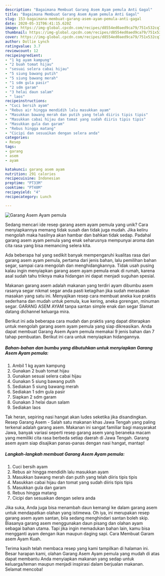 ```yaml
---
description: "Bagaimana Membuat Garang Asem Ayam pemula Anti Gagal"
title: "Bagaimana Membuat Garang Asem Ayam pemula Anti Gagal"
slug: 153-bagaimana-membuat-garang-asem-ayam-pemula-anti-gagal
date: 2020-05-31T06:41:15.620Z
image: https://img-global.cpcdn.com/recipes/d8554ed0aed9ca79/751x532cq70/garang-asem-ayam-pemula-foto-resep-utama.jpg
thumbnail: https://img-global.cpcdn.com/recipes/d8554ed0aed9ca79/751x532cq70/garang-asem-ayam-pemula-foto-resep-utama.jpg
cover: https://img-global.cpcdn.com/recipes/d8554ed0aed9ca79/751x532cq70/garang-asem-ayam-pemula-foto-resep-utama.jpg
author: Dollie Lynch
ratingvalue: 3.7
reviewcount: 12
recipeingredient:
- "1 kg ayam kampung"
- "2 buah tomat hijau"
- "sesuai selera cabai hijau"
- "5 siung bawang putih"
- "5 siung bawang merah"
- "1 sdm gula pasir"
- "2 sdm garam"
- "3 helai daun salam"
- " laos"
recipeinstructions:
- "Cuci bersih ayam"
- "Rebus air hingga mendidih lalu masukkan ayam"
- "Masukkan bawang merah dan putih yang telah diiris tipis tipis"
- "Masukkan cabai hijau dan tomat yang sudah diiris tipis tipis"
- "Masukkan gula dan garam"
- "Rebus hingga matang"
- "Cicipi dan sesuaikan dengan selera anda"
categories:
- Resep
tags:
- garang
- asem
- ayam

katakunci: garang asem ayam 
nutrition: 291 calories
recipecuisine: Indonesian
preptime: "PT33M"
cooktime: "PT40M"
recipeyield: "4"
recipecategory: Lunch

---
```



![Garang Asem Ayam pemula](https://img-global.cpcdn.com/recipes/d8554ed0aed9ca79/751x532cq70/garang-asem-ayam-pemula-foto-resep-utama.jpg)

Sedang mencari ide resep garang asem ayam pemula yang unik? Cara menyiapkannya memang tidak susah dan tidak juga mudah. Jika keliru mengolah maka hasilnya akan hambar dan bahkan tidak sedap. Padahal garang asem ayam pemula yang enak seharusnya mempunyai aroma dan cita rasa yang bisa memancing selera kita.

Ada beberapa hal yang sedikit banyak mempengaruhi kualitas rasa dari garang asem ayam pemula, pertama dari jenis bahan, lalu pemilihan bahan segar, sampai cara mengolah dan menghidangkannya. Tidak usah pusing kalau ingin menyiapkan garang asem ayam pemula enak di rumah, karena asal sudah tahu triknya maka hidangan ini dapat menjadi suguhan spesial.

Makanan garang asem adalah makanan yang terdiri ayam dibumbu asem rasanya segar nikmat segar anda pasti ketagihan jika sudah merasakan masakan yang satu ini. Menyajikan resep cara membuat aneka kue praktis sederhana dan mudah untuk pemula, kue kering, aneka gorengan, minuman segar. GARANG ASEM AYAM tanpa santan simple enak dan segar Slamat datang dichannel keluarga mira.


Berikut ini ada beberapa cara mudah dan praktis yang dapat diterapkan untuk mengolah garang asem ayam pemula yang siap dikreasikan. Anda dapat membuat Garang Asem Ayam pemula memakai 9 jenis bahan dan 7 tahap pembuatan. Berikut ini cara untuk menyiapkan hidangannya.

<!--inarticleads1-->

##### Bahan-bahan dan bumbu yang dibutuhkan untuk menyiapkan Garang Asem Ayam pemula:

1. Ambil 1 kg ayam kampung
1. Gunakan 2 buah tomat hijau
1. Gunakan sesuai selera cabai hijau
1. Gunakan 5 siung bawang putih
1. Sediakan 5 siung bawang merah
1. Sediakan 1 sdm gula pasir
1. Siapkan 2 sdm garam
1. Gunakan 3 helai daun salam
1. Sediakan  laos


Tak heran, sepiring nasi hangat akan ludes seketika jika disandingkan. Resep Garang Asem - Salah satu makanan khas Jawa Tengah yang paling terkenal adalah garang asem. Makanan ini sangat familiar bagi masyarakat Jawa, banyak variasi seperti resep garang asem yang beraneka macam yang memiliki cita rasa berbeda setiap daerah di Jawa Tengah. Garang asem ayam siap disajikan panas-panas dengan nasi hangat, mantap! 

<!--inarticleads2-->

##### Langkah-langkah membuat Garang Asem Ayam pemula:

1. Cuci bersih ayam
1. Rebus air hingga mendidih lalu masukkan ayam
1. Masukkan bawang merah dan putih yang telah diiris tipis tipis
1. Masukkan cabai hijau dan tomat yang sudah diiris tipis tipis
1. Masukkan gula dan garam
1. Rebus hingga matang
1. Cicipi dan sesuaikan dengan selera anda


Jika suka, Anda juga bisa menambah daun kemangi ke dalam garang asem untuk mendapatkan olahan yang istimewa. Oh iya, ini merupakan resep garang asem ayam santan, bila sedang menghindari santan boleh skip. Biasanya garang asem menggunakan daun pisang dan olahan ayam sebagai bahan utama. Tapi jika ingin memadukan bahan lain, kamu bisa mengganti ayam dengan ikan maupun daging sapi. Cara Membuat Garam asem Ayam Kuah. 

Terima kasih telah membaca resep yang kami tampilkan di halaman ini. Besar harapan kami, olahan Garang Asem Ayam pemula yang mudah di atas dapat membantu Anda menyiapkan makanan yang sedap untuk keluarga/teman maupun menjadi inspirasi dalam berjualan makanan. Selamat mencoba!
